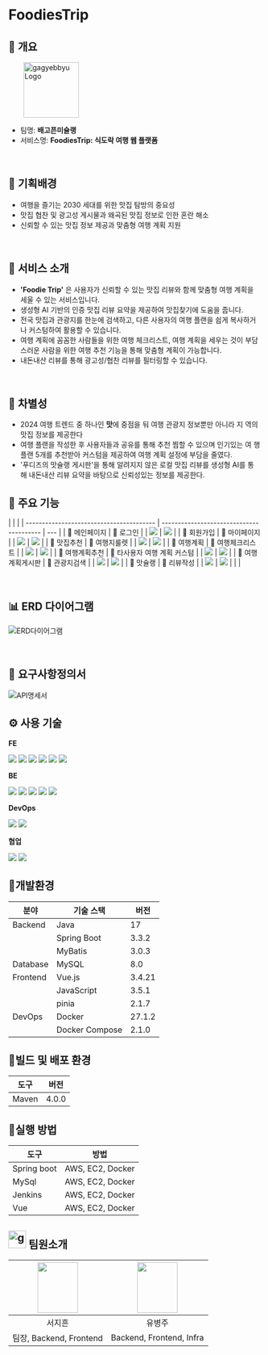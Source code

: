 # FoodiesTrip

## 🥞 개요

<p style="margin-left: 30px;">
    <img src="README_assets/logo.png" alt="gagyebbyu Logo" width="110" />
</p>

- 팀명: **배고픈미슐랭**
- 서비스명: **FoodiesTrip: 식도락 여행 웹 플랫폼**

<br/>

## 🍔 기획배경

- 여행을 즐기는 2030 세대를 위한 맛집 탐방의 중요성
- 맛집 협찬 및 광고성 게시물과 왜곡된 맛집 정보로 인한 혼란 해소
- 신뢰할 수 있는 맛집 정보 제공과 맞춤형 여행 계획 지원

<br/>

## 🥪 서비스 소개

- **'Foodie Trip'** 은 사용자가 신뢰할 수 있는 맛집 리뷰와 함께 맞춤형 여행 계획을 세울 수 있는 서비스입니다.
- 생성형 AI 기반의 인증 맛집 리뷰 요약을 제공하여 맛집찾기에 도움을 줍니다.
- 전국 맛집과 관광지를 한눈에 검색하고, 다른 사용자의 여행 플랜을 쉽게 복사하거나 커스텀하여 활용할 수 있습니다.
- 여행 계획에 꼼꼼한 사람들을 위한 여행 체크리스트, 여행 계획을 세우는 것이 부담스러운 사람을 위한 여행 추천 기능을 통해 맞춤형 계획이 가능합니다.
- 내돈내산 리뷰를 통해 광고성/협찬 리뷰를 필터링할 수 있습니다.

<br/>

## 🌭 차별성

- 2024 여행 트렌드 중 하나인 **맛**에 중점을 둬 여행 관광지 정보뿐만 아니라 지
  역의 맛집 정보를 제공한다
- 여행 플랜을 작성한 후 사용자들과 공유를 통해 추천 찜할 수 있으며 인기있는 여
  행 플랜 5개를 추천받아 커스텀을 제공하여 여행 계획 설정에 부담을 줄였다.
- '푸디즈의 맛슐랭 게시판'을 통해 알려지지 않은 로컬 맛집 리뷰를 생성형 AI를 통
  해 내돈내산 리뷰 요약을 바탕으로 신뢰성있는 정보를 제공한다.

## 🥨 주요 기능

|                                          |                                          |
| ---------------------------------------- | ---------------------------------------- | --- |
| 🍦 메인페이지                            | 🍩 로그인                                |
| ![](./README_assets/메인페이지.gif)      | ![ ](./README_assets/로그인.gif)         |
| 🍪 회원가입                              | 🥫 마이페이지                            |
| ![ ](./README_assets/회원가입.gif)       | ![ ](./README_assets/마이페이지.gif)     |
| 🍹 맛집추천                              | 🍅 여행지룰렛                            |
| ![ ](./README_assets/맛집추천.gif)       | ![ ](./README_assets/여행지룰렛.gif)     |
| 🥓 여행계획                              | 🥭 여행체크리스트                        |
| ![ ](./README_assets/여행계획.gif)       | ![ ](./README_assets/여행체크리스트.gif) |
| 📖 여행계획추천                          | 🍧 타사용자 여행 계획 커스텀             |
| ![ ](./README_assets/여행계획추천.gif)   | ![ ](./README_assets/여행계획복사.gif)   |
| 🍱 여행계획게시판                        | 🍣 관광지검색                            |
| ![ ](./README_assets/여행계획게시판.gif) | ![ ](./README_assets/관광지검색.gif)     |
| 🍵 맛슐랭                                | 🍰 리뷰작성                              |
| ![ ](./README_assets/맛슐랭.gif)         | ![ ](./README_assets/리뷰작성.gif)       |
| <!--                                     | 🍬 리뷰요약                              |     |
| ![ ](./README_assets/리뷰요약.gif)       |                                          | --> |

<br/>

## 📊 ERD 다이어그램

![ERD다이어그램](README_assets/ERD.PNG)

<br/>

## 💬 요구사항정의서

![API명세서](README_assets/요구사항정의서.gif)

## ⚙ 사용 기술

**FE**

<img src="https://img.shields.io/badge/VSCode-007ACC?style=for-the-badge&logo=visual-studio-code&logoColor=white">

<img src="https://img.shields.io/badge/Vue.js-4FC08D?style=for-the-badge&logo=vue-dot-js&logoColor=white">

  <img src="https://img.shields.io/badge/JavaScript-F7DF1E?style=for-the-badge&logo=javascript&logoColor=black">

  <img src="https://img.shields.io/badge/Pinia-FFD700?style=for-the-badge&logo=pinia&logoColor=white">

  <img src="https://img.shields.io/badge/HTML-E34F26?style=for-the-badge&logo=html5&logoColor=white">

  <img src="https://img.shields.io/badge/CSS-1572B6?style=for-the-badge&logo=css3&logoColor=white">

**BE**

<img src="https://img.shields.io/badge/IntellijIdea-000000?style=for-the-badge&logo=intellijidea&logoColor=white">

<img src="https://img.shields.io/badge/Springboot-6DB33F?style=for-the-badge&logo=springboot&logoColor=white">

<img src="https://img.shields.io/badge/MySQL-4479A1?style=for-the-badge&logo=mysql&logoColor=white">

<img src="https://img.shields.io/badge/MyBatis-DC382D?style=for-the-badge&logo=mybatis&logoColor=white">

<img src="https://img.shields.io/badge/Java-007396?style=for-the-badge&logo=Java&logoColor=white"/>

**DevOps**

<img src="https://img.shields.io/badge/Docker-2496ED?style=for-the-badge&logo=docker&logoColor=white">

<img src="https://img.shields.io/badge/Jenkins-3178C6?style=for-the-badge&logo=jenkins&logoColor=white"/>

**협업**

<img src="https://img.shields.io/badge/GitHub-000000?style=for-the-badge&logo=github&logoColor=white">

<img src="https://img.shields.io/badge/Notion-000000?style=for-the-badge&logo=notion&logoColor=white">

<br/>

<!-- ## 🥘 시스템 아키텍처

![시스템 아키텍처](https://github.com/user-attachments/assets/5310207c-be50-4b7b-9994-f20f3ca457cb) -->

## 🍔개발환경

| 분야     | 기술 스택      | 버전   |
| -------- | -------------- | ------ |
| Backend  | Java           | 17     |
|          | Spring Boot    | 3.3.2  |
|          | MyBatis        | 3.0.3  |
| Database | MySQL          | 8.0    |
| Frontend | Vue.js         | 3.4.21 |
|          | JavaScript     | 3.5.1  |
|          | pinia          | 2.1.7  |
| DevOps   | Docker         | 27.1.2 |
|          | Docker Compose | 2.1.0  |

## 🍙빌드 및 배포 환경

| 도구  | 버전  |
| ----- | ----- |
| Maven | 4.0.0 |

## 🍖실행 방법

| 도구        | 방법             |
| ----------- | ---------------- |
| Spring boot | AWS, EC2, Docker |
| MySql       | AWS, EC2, Docker |
| Jenkins     | AWS, EC2, Docker |
| Vue         | AWS, EC2, Docker |

## <img src="README_assets/logo.PNG" alt="gagyebbyu Logo" width="35" /> 팀원소개

| <img src="./README_assets/서지흔.png" width="80" height="100"> | <img src="./README_assets/유병주.png" width="80" height="100"> |
| :------------------------------------------------------------: | :------------------------------------------------------------: |
|                             서지흔                             |                             유병주                             |
|                    팀장, Backend, Frontend                     |                    Backend, Frontend, Infra                    |
